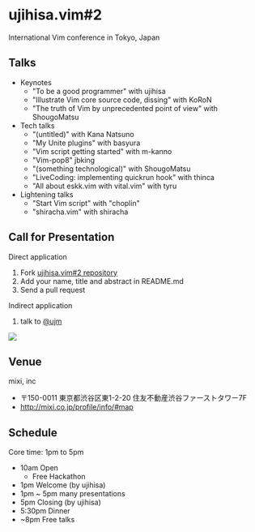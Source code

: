 # ujihisa.vim\#2

International Vim conference in Tokyo, Japan

## Talks

* Keynotes
    * "To be a good programmer" with ujihisa
    * "Illustrate Vim core source code, dissing" with KoRoN
    * "The truth of Vim by unprecedented point of view" with ShougoMatsu
* Tech talks
    * "(untitled)" with Kana Natsuno
    * "My Unite plugins" with basyura
    * "Vim script getting started" with m-kanno
    * "Vim-pop8" jbking
    * "(something technological)" with ShougoMatsu
    * "LiveCoding: implementing quickrun hook" with thinca
    * "All about eskk.vim with vital.vim" with tyru
* Lightening talks
    * "Start Vim script" with "choplin"
    * "shiracha.vim" with shiracha

## Call for Presentation

Direct application

1. Fork [ujihisa.vim#2 repository](http://github)
2. Add your name, title and abstract in README.md
3. Send a pull request

Indirect application

1. talk to [@ujm](http://twitter.com/ujm)

![](http://atnd.org/event_images/0004/1623/Vim_logo_original.png?1317617866)

## Venue

mixi, inc

* 〒150-0011 東京都渋谷区東1-2-20 住友不動産渋谷ファーストタワー7F
* <http://mixi.co.jp/profile/info/#map>

## Schedule

Core time: 1pm to 5pm

* 10am Open
    * Free Hackathon
* 1pm Welcome (by ujihisa)
* 1pm ~ 5pm many presentations
* 5pm Closing (by ujihisa)
* 5:30pm Dinner
* ~8pm Free talks
